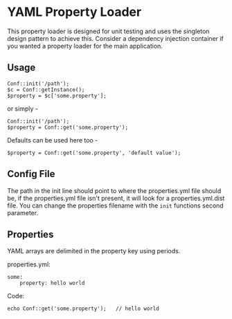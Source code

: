 YAML Property Loader
====================

This property loader is designed for unit testing and uses the singleton design pattern to achieve this. Consider a
dependency injection container if you wanted a property loader for the main application.

Usage
-----

    Conf::init('/path');
    $c = Conf::getInstance();
    $property = $c['some.property'];

or simply -

    Conf::init('/path');
    $property = Conf::get('some.property');

Defaults can be used here too -

    $property = Conf::get('some.property', 'default value');


Config File
-----------

The path in the init line should point to where the properties.yml file should be, if the properties.yml file isn't
present, it will look for a properties.yml.dist file. You can change the properties filename with the `init` functions
second parameter.

Properties
----------

YAML arrays are delimited in the property key using periods.

properties.yml:

    some:
        property: hello world

Code:

    echo Conf::get('some.property');   // hello world


